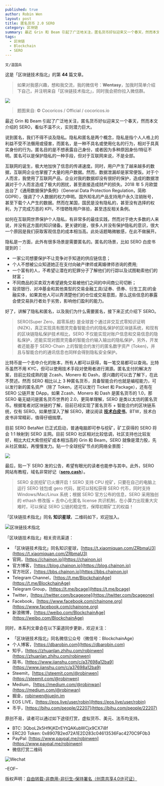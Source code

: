 ```yaml
---
published: true
author: Robin Wen
layout: post
title: 匿名货币 2.0 SERO
category: 区块链
summary: 最近 Grin 和 Beam 引起了广泛地关注，匿名货币好似迎来又一个春天，然而本文介绍的 SERO，看似不温不火，实则潜力巨大。说到匿名，我们不得不谈及隐私。隐私和匿名是两个概念，隐私是指个人人格上的利益不受不法僭用或侵害，而匿名，是一种不具名或使用化名的行为，相对于具真实身份的行为。匿名目的是不想表露自己身份，或者因为多种原因身份/特征不明。匿名可以是保护隐私的一种手段，但对于互联网来说，不是全部。最后，贴一下 SERO 发的公告，希望有眼光的读者也能参与其中。此外，SERO 网站有教程，域名非常好记（sero.cash）。
tags:
  - 区块链
  - Blockchain
  - SERO
---
```


`文/温国兵`

这是「区块链技术指北」的第 **44** 篇文章。

> 如果对我感兴趣，想和我交流，我的微信号：**Wentasy**，加我时简单介绍下自己，并注明来自「区块链技术指北」，同时我会把你拉入微信群。

![](https://cdn.wenguobing.com/jG0sSFh.png)

> 题图来自: © Cocoricos / Official / cocoricos.io

最近 Grin 和 Beam 引起了广泛地关注，匿名货币好似迎来又一个春天，然而本文介绍的 SERO，看似不温不火，实则潜力巨大。

说到匿名，我们不得不谈及隐私。隐私和匿名是两个概念，隐私是指个人人格上的利益不受不法僭用或侵害，而匿名，是一种不具名或使用化名的行为，相对于具真实身份的行为。匿名目的是不想表露自己身份，或者因为多种原因身份/特征不明。匿名可以是保护隐私的一种手段，但对于互联网来说，不是全部。

互联网的诞生，极大地加快了信息的传递速度。同时，用户产生了越来越多的数据，互联网企业也掌握了大量的用户数据。然而，数据泄漏却是家常便饭。对于个人而言，我使用了互联网产品，企业对我的数据却没有很好的保护，造成的数据泄漏对于个人而言造成了极大的困扰，甚至直接造成财产的损失。2018 年 5 月欧盟出台了《通用数据保护条例》（General Data Protection Regulation，简称 GDPR），强调了个人数据的权力申明。国外知名的产品支持用户永久注销账号，甚至下载个人产生的数据。然而在某国，国民是没有隐私的，甚至没有选择的权利，为了完成万恶的 KPI，不惜牺牲用户体验，甚至违反相关条例。

如何在互联网世界保护个人隐私，有非常多的最佳实践，然而对于绝大多数的人来说，并没有这方面的知识储备。更关键的是，很多人并没有保护隐私的意识，很大一个原因是我们获取客观信息的成本相当高。此处话题略微敏感，在此不做展开。

隐私是一方面，此外有很多场景是需要匿名的。匿名的场景，比如 SERO 白皮书提到的：

* ⼀家公司想要保护不让竞争对手知道的供应链信息；
* 个⼈不想被公众知道她正在⽀付向破产律师或离婚律师咨询的费⽤;
* ⼀个富有的⼈，不希望让潜在的犯罪分子了解他们的行踪以及试图勒索他们的财富；
* 不同商品的买卖双方希望避免交易被他们之间的中间商公司切断；
* 投资银⾏、对冲基金和其他类型的交易⾦融⼯具(证券、债券、衍⽣⼯具)的⾦融实体，如果其他⼈可以弄清楚他们的仓位或交易意图，那么这些信息的暴露会使交易执⾏者处于劣势，影响他们盈利的能⼒。

好了，讲解了隐私和匿名，以及我们为什么需要匿名，接下来正式介绍下 SERO。

> SERO(Super Zero，超零系统) 是全球⾸个通过⾮交互式零知识证明 (NIZK)，真正实现具有图灵完备智能合约的隐私保护的区块链系统，和现有的区块链隐私保护技术相比，SERO 不仅能实现对账户信息和交易信息的隐私保护，还能实现对图灵完备的智能合约输⼊输出的隐私保护，另外，开发者还能基于 SERO-Chain 上的智能合约发⾏的匿名数字资产 (Token)，并且与智能合约的通讯信息也同样会得到隐私安全保护。

比特币是一个去中介化的账本，所有人都可以获得，每一笔交易都可以查询。比特币虽然不用 KYC，但可以使用技术手段对使用者进行溯源。匿名支付的解决方案，目前比较成熟的是 Zcash、Monero 和 Dash，感兴趣的可以去了解下，在此不赘述。然而 SERO 相比以上 3 种匿名货币，具备智能合约也就是编程能力，可以发行新的匿名资产（除了 Token，还可以发行 Ticket 和 Package），还有在 SERO 公链开发 DApp。如果 Zcash、Monero 和 Dash 是匿名货币的 1.0，那 SERO 毫无疑问是匿名货币世界的 2.0，更简单理解，SERO 是类以太坊的匿名货币。根据笔者对区块链的了解，目前已经实现了匿名货币 + 智能合约的区块链系统，仅有 SERO。如果想深入了解 SERO，建议阅读 **[技术白皮书](https://sero.cash/whitepaper-chs.html)**。BTW，技术白皮书非常精彩，值得仔细揣摩。

目前 SERO BetaNet 已正式启动，普通电脑即可参与挖矿，矿工获得的 SERO 将会 1:1 映射到 SERO 主网。目前 SERO 社区相对比较低调，社区支持也比较友好，相比大红大紫但挖矿成本相当高的 Grin 和 Beam，SERO 就像是潜力股，先从社区做起，再慢慢发力。贴一个全球挖矿节点的网络全景图：

![](https://cdn.wenguobing.com/f44Nk9G.jpg)

最后，贴一下 SERO 发的公告，希望有眼光的读者也能参与其中。此外，SERO 网站有教程，域名非常好记（**[sero.cash](https://sero.cash)**）。

> SERO 全民挖矿已火爆开启！SERO 支持 CPU 挖矿，只要在自己的电脑上运行 SERO 钱包或 gero 代码，就可以轻松获得 SERO 代币，同时支持 Windows/Mac/Linux 系统；根据 SERO 官方公布的信息，SERO 采用独创的 ethash 修改版 + 去中心化匿名 license 共识机制，在小算力出现重大灾难时，可以保证 SERO 公链的稳定性，保障初期矿工的权益！

「区块链技术指北」同名 **知识星球**，二维码如下，欢迎加入。

![区块链技术指北](https://cdn.wenguobing.com/RBmpxTL.jpg)

「区块链技术指北」相关资讯渠道：

* 「区块链技术指北」同名知识星球，[https://t.xiaomiquan.com/ZRbmaU3](https://t.xiaomiquan.com/ZRbmaU3)
* 官网，[https://chainon.io](https://chainon.io)
* 官方博客，[https://blog.chainon.io](https://blog.chainon.io)
* 官方社区，[https://bbs.chainon.io](https://bbs.chainon.io)
* Telegram Channel，[https://t.me/BlockchainAge](https://t.me/BlockchainAge)
* Telegram Group，[https://t.me/bcage](https://t.me/bcage)
* Twitter，[https://twitter.com/bcageone](https://twitter.com/bcageone)
* Facebook，[https://www.facebook.com/chainone.org](https://www.facebook.com/chainone.org)
* 新浪微博，[https://weibo.com/BlockchainAge](https://weibo.com/BlockchainAge)

同时，本系列文章会在以下渠道同步更新，欢迎关注：

* 「区块链技术指北」同名微信公众号（微信号：BlockchainAge）
* 个人博客，[https://dbarobin.com](https://dbarobin.com)
* 知乎，[https://zhuanlan.zhihu.com/robinwen](https://zhuanlan.zhihu.com/robinwen)
* 简书，[https://www.jianshu.com/c/a37698a12ba9](https://www.jianshu.com/c/a37698a12ba9)
* Steemit，[https://steemit.com/@robinwen](https://steemit.com/@robinwen)
* Medium，[https://medium.com/@robinwan](https://medium.com/@robinwan)
* 掘金，[robinwen@juejin.im](https://juejin.im/user/5673ccae60b2260ee435f89a/posts)
* EOS LIVE，[https://eos.live/user/robin](https://eos.live/user/robin)
* 币乎，[https://bihu.com/people/22207](https://bihu.com/people/22207)

原创不易，读者可以通过如下途径打赏，虚拟货币、美元、法币均支持。

* BTC: 3QboL2k5HfKjKDrEYtQAKubWCjx9CX7i8f
* ERC20 Token: 0x8907B2ed72A1E2D283c04613536Fac4270C9F0b3
* PayPal: [https://www.paypal.me/robinwen](https://www.paypal.me/robinwen)
* 微信打赏二维码

![Wechat](https://cdn.wenguobing.com/SzoNl5b.jpg)

–EOF–

版权声明：[自由转载-非商用-非衍生-保持署名（创意共享4.0许可证）](http://creativecommons.org/licenses/by-nc-nd/4.0/deed.zh)

